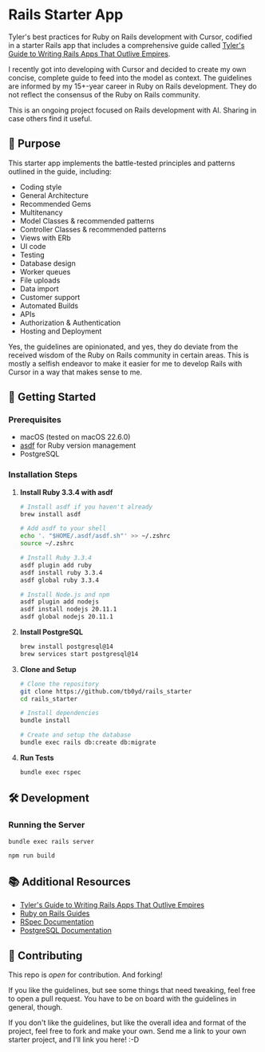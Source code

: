 # Rails Starter App

Tyler's best practices for Ruby on Rails development with Cursor, codified in a starter Rails app that includes a comprehensive guide called [Tyler's Guide to Writing Rails Apps That Outlive Empires](TYLERSGUIDE.md).

I recently got into developing with Cursor and decided to create my own concise, complete guide to feed into the model as context. The guidelines are informed by my 15+-year career in Ruby on Rails development. They do not reflect the consensus of the Ruby on Rails community. 

This is an ongoing project focused on Rails development with AI. Sharing in case others find it useful.

## 🎯 Purpose

This starter app implements the battle-tested principles and patterns outlined in the guide, including:
  * Coding style
  * General Architecture
  * Recommended Gems
  * Multitenancy
  * Model Classes & recommended patterns
  * Controller Classes & recommended patterns
  * Views with ERb
  * UI code 
  * Testing 
  * Database design
  * Worker queues
  * File uploads
  * Data import
  * Customer support
  * Automated Builds
  * APIs
  * Authorization & Authentication
  * Hosting and Deployment

Yes, the guidelines are opinionated, and yes, they do deviate from the received wisdom of the Ruby on Rails community in certain areas. This is mostly a selfish endeavor to make it easier for me to develop Rails with Cursor in a way that makes sense to me. 

## 🚀 Getting Started

### Prerequisites

- macOS (tested on macOS 22.6.0)
- [asdf](https://asdf-vm.com/) for Ruby version management
- PostgreSQL

### Installation Steps

1. **Install Ruby 3.3.4 with asdf**
   ```bash
   # Install asdf if you haven't already
   brew install asdf

   # Add asdf to your shell
   echo '. "$HOME/.asdf/asdf.sh"' >> ~/.zshrc
   source ~/.zshrc

   # Install Ruby 3.3.4
   asdf plugin add ruby
   asdf install ruby 3.3.4
   asdf global ruby 3.3.4 

   # Install Node.js and npm
   asdf plugin add nodejs
   asdf install nodejs 20.11.1
   asdf global nodejs 20.11.1
   ```

2. **Install PostgreSQL**
   ```bash
   brew install postgresql@14
   brew services start postgresql@14
   ```

3. **Clone and Setup**
   ```bash
   # Clone the repository
   git clone https://github.com/tb0yd/rails_starter
   cd rails_starter

   # Install dependencies
   bundle install

   # Create and setup the database
   bundle exec rails db:create db:migrate
   ```

4. **Run Tests**
   ```bash
   bundle exec rspec
   ```

## 🛠 Development

### Running the Server
```bash
bundle exec rails server
```

```bash
npm run build
```

## 📚 Additional Resources

- [Tyler's Guide to Writing Rails Apps That Outlive Empires](GUIDE.md)
- [Ruby on Rails Guides](https://guides.rubyonrails.org/v7.1/index.html)
- [RSpec Documentation](https://rspec.info/)
- [PostgreSQL Documentation](https://www.postgresql.org/docs/)

## 🤝 Contributing

This repo is *open* for contribution. And forking! 

If you like the guidelines, but see some things that need tweaking, feel free to open a pull request. You have to be on board with the guidelines in general, though.

If you don't like the guidelines, but like the overall idea and format of the project, feel free to fork and make your own. Send me a link to your own starter project, and I'll link you here! :-D
